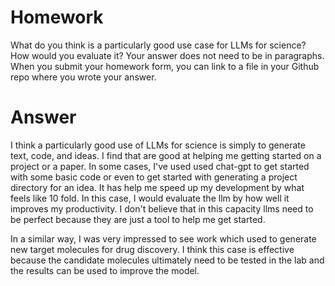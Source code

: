 # Homework
 
What do you think is a particularly good use case for LLMs for science? How would you evaluate it?
Your answer does not need to be in paragraphs. When you submit your homework form, you can link to a file in your Github repo where you wrote your answer.

# Answer 

I think a particularly good use of LLMs for science is simply to generate text, code, and ideas.  I find that 
are good at helping me getting started on a project or a paper.
In some cases, I've used used chat-gpt to get started with some basic code or even to get started
with generating a project directory for an idea.  It has help me speed up my development by what feels like 
10 fold.  In this case, I would evaluate the llm by how well it improves my productivity.  I don't believe that
in this capacity llms need to be perfect because they are just a tool to help me get started.

In a similar way, I was very impressed to see work which used to generate new target molecules for drug discovery.
I think this case is effective because the candidate molecules ultimately need to be tested in the lab and
the results can be used to improve the model.  




